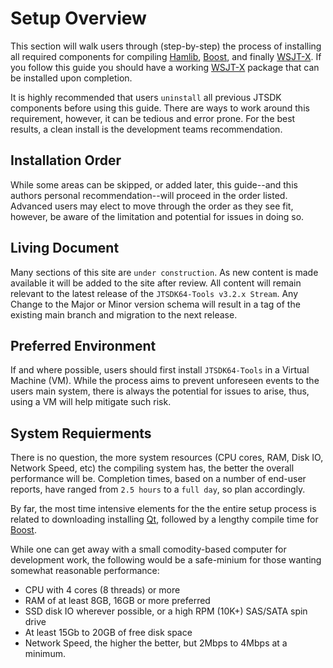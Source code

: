 # Setup Overview

This section will walk users through (step-by-step) the process of installing all required components for compiling [Hamlib], [Boost], and finally  [WSJT-X][]. If you follow this guide you should have a working [WSJT-X] package that can be installed upon completion.

It is highly recommended that users `uninstall` all previous JTSDK components before using this guide. There are ways to work around this requirement, however, it can be tedious and error prone. For the best results, a clean install is the development teams recommendation.

## Installation Order

While some areas can be skipped, or added later, this guide--and this authors personal recommendation--will proceed in the order listed. Advanced users may elect to move through the order as they see fit, however, be aware of the limitation and potential for issues in doing so.

## Living Document

Many sections of this site are `under construction`. As new content is made available it will be added to the site after review. All content will remain relevant to the latest release of the `JTSDK64-Tools v3.2.x Stream`. Any Change to the Major or Minor version schema will result in a tag of the existing main branch and migration to the next release.

## Preferred Environment

If and where possible, users should first install `JTSDK64-Tools` in a Virtual Machine (VM). While the process aims to prevent unforeseen events to the users main system, there is always the potential for issues to arise, thus, using a VM will help mitigate such risk.

## System Requierments

There is no question, the more system resources (CPU cores, RAM, Disk IO, Network Speed, etc) the compiling system has, the better the overall performance will be. Completion times, based on a number of end-user reports, have ranged from `2.5 hours` to a `full day`, so plan accordingly.

By far, the most time intensive elements for the the entire setup process is related to downloading installing [Qt][], followed by a lengthy compile time for [Boost][].

While one can get away with a small comodity-based computer for development work, the following would be a safe-minium for those wanting somewhat reasonable performance:

- CPU with 4 cores (8 threads) or more
- RAM of at least 8GB, 16GB or more preferred
- SSD disk IO wherever possible, or a high RPM (10K+) SAS/SATA spin drive
- At least 15Gb to 20GB of free disk space
- Network Speed, the higher the better, but 2Mbps to 4Mbps at a minimum.


[WSJT-X]: http://physics.princeton.edu/pulsar/K1JT/wsjtx.html
[Hamlib]: https://github.com/Hamlib
[Boost]: https://www.boost.org/
[Qt]: https://www.qt.io/download